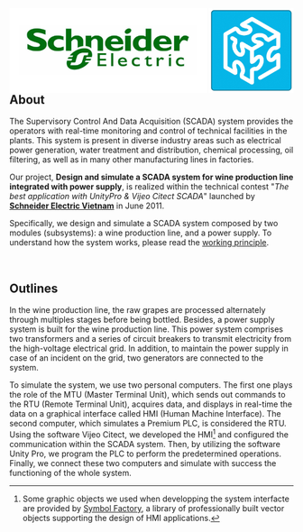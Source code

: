 <img align="left" width=350 height=150 src="https://github.com/TrungDuong-Nguyen/Schneider-Electric-SCADA-contest/blob/main/Schneider-Electric-Logo.png"> <img align="right" width=150 height=150 src="https://github.com/TrungDuong-Nguyen/Schneider-Electric-SCADA-contest/blob/main/UnityPro-Logo.jpg">

<br>
<br>
<br>
<br>
<br>
<br>

## About

The Supervisory Control And Data Acquisition (SCADA) system provides the operators with real-time monitoring and control of technical facilities in the plants. This system is present in diverse industry areas such as electrical power generation, water treatment and distribution, chemical processing, oil filtering, as well as in many other manufacturing lines in factories.

Our project, **Design and simulate a SCADA system for wine production line integrated with power supply**, is realized within the technical contest "_The best application with UnityPro & Vijeo Citect SCADA_" launched by [**Schneider Electric Vietnam**](https://www.se.com/vn/en/) in June 2011.

Specifically, we design and simulate a SCADA system composed by two modules (subsystems): a wine production line, and a power supply. To understand how the system works, please read the [working principle](/Working%20Principle%20of%20the%20System.pdf).

<br>


## Outlines
In the wine production line, the raw grapes are processed alternately through multiples stages before being bottled. Besides, a power supply system is built for the wine production line. This power system comprises two transformers and a series of circuit breakers to transmit electricity from the high-voltage electrical grid. In addition, to maintain the power supply in case of an incident on the grid, two generators are connected to the system.

To simulate the system, we use two personal computers. The first one plays the role of the MTU (Master Terminal Unit), which sends out commands to the RTU (Remote Terminal Unit), acquires data, and displays in real-time the data on a graphical interface called HMI (Human Machine Interface). The second computer, which simulates a Premium PLC, is considered the RTU. Using the software Vijeo Citect, we developed the HMI[^1] and configured the communication within the SCADA system. Then, by utilizing the software Unity Pro, we program the PLC to perform the predetermined operations. Finally, we connect these two computers and simulate with success the functioning of the whole system.

[^1]: Some graphic objects we used when developping the system interfacte are provided by [Symbol Factory](https://www.softwaretoolbox.com/store/item_pages/itempage_419.asp), a library of professionally built vector objects supporting the design of HMI applications.
